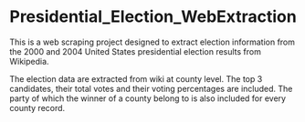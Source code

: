 # Presidential_Election_WebExtraction
This is a web scraping project designed to extract election information from the 2000 and 2004 United States presidential election results from Wikipedia. 

The election data are extracted from wiki at county level. The top 3 candidates, their total votes and their voting percentages are included. The party of which the winner of a county belong to is also included for every county record.
